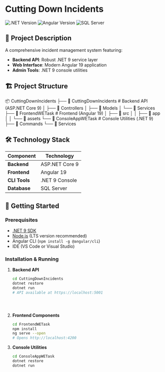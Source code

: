 # Cutting Down Incidents

![.NET Version](https://img.shields.io/badge/.NET-9-512BD4?logo=dotnet)
![Angular Version](https://img.shields.io/badge/Angular-19-DD0031?logo=angular)
![SQL Server](https://img.shields.io/badge/Database-SQL_Server-CC2927?logo=microsoft-sql-server)

## 📝 Project Description

A comprehensive incident management system featuring:
- **Backend API**: Robust .NET 9 service layer
- **Web Interface**: Modern Angular 19 application
- **Admin Tools**: .NET 9 console utilities

## 🏗 Project Structure
📦 CuttingDownIncidents
├── 📂 CuttingDownIncidents       # Backend API (ASP.NET Core 9)
│   ├── 📂 Controllers
│   ├── 📂 Models
│   └── 📂 Services
├── 📂 FrontendWETask             # Frontend (Angular 19)
│   ├── 📂 src
│   │   ├── 📂 app
│   │   └── 📂 assets
└── 📂 ConsoleAppWETask           # Console Utilities (.NET 9)
    ├── 📂 Commands
    └── 📂 Services

## 🛠 Technology Stack

| Component       | Technology          |
|-----------------|---------------------|
| **Backend**     | ASP.NET Core 9      |
| **Frontend**    | Angular 19          |
| **CLI Tools**   | .NET 9 Console      |
| **Database**    | SQL Server          |

## 🚀 Getting Started

### Prerequisites

- [.NET 9 SDK](https://dotnet.microsoft.com/download)
- [Node.js](https://nodejs.org/) (LTS version recommended)
- Angular CLI (`npm install -g @angular/cli`)
- IDE (VS Code or Visual Studio)

### Installation & Running

1. **Backend API**
   ```bash
   cd CuttingDownIncidents
   dotnet restore
   dotnet run
   # API available at https://localhost:5001


 

2. **Frontend Components**
   ```bash
   cd FrontendWETask
   npm install
   ng serve --open
   # Opens http://localhost:4200


3. **Console Utilities**
   ```bash
   cd ConsoleAppWETask
   dotnet restore
   dotnet run
